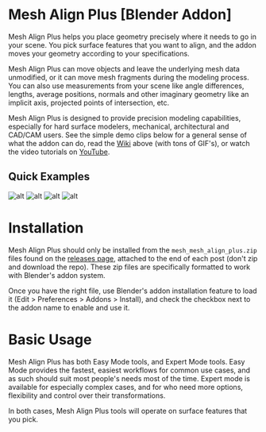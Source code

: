 # Mesh Align Plus [Blender Addon]

Mesh Align Plus helps you place geometry precisely where it needs to go in your scene. You pick surface features that you want to align, and the addon moves your geometry according to your specifications.

Mesh Align Plus can move objects and leave the underlying mesh data unmodified, or it can move mesh fragments during the modeling process. You can also use measurements from your scene like angle differences, lengths, average positions, normals and other imaginary geometry like an implicit axis, projected points of intersection, etc.

Mesh Align Plus is designed to provide precision modeling capabilities, especially for hard surface modelers, mechanical, architectural and CAD/CAM users. See the simple demo clips below for a general sense of what the addon can do, read the <a href="https://github.com/egtwobits/mesh_mesh_align_plus/wiki">Wiki</a> above (with tons of GIF's), or watch the video tutorials on <a href="https://youtu.be/VBoic2MIC8U">YouTube</a>.

## Quick Examples

![alt](https://i.imgur.com/r6eBnKN.gif)
![alt](https://i.postimg.cc/4yhvz7x2/face-align-4.gif)
![alt](http://i.imgur.com/JOa7Fcd.gif)
![alt](https://i.imgur.com/dtXq2aX.gif)

# Installation

Mesh Align Plus should only be installed from the `mesh_mesh_align_plus.zip` files found on the [releases page](https://github.com/egtwobits/mesh_mesh_align_plus/releases), attached to the end of each post (don't zip and download the repo). These zip files are specifically formatted to work with Blender's addon system.

Once you have the right file, use Blender's addon installation feature to load it (Edit > Preferences > Addons > Install), and check the checkbox next to the addon name to enable and use it.

# Basic Usage

Mesh Align Plus has both Easy Mode tools, and Expert Mode tools. Easy Mode provides the fastest, easiest workflows for common use cases, and as such should suit most people's needs most of the time. Expert mode is available for especially complex cases, and for who need more options, flexibility and control over their transformations.

In both cases, Mesh Align Plus tools will operate on surface features that you pick.


